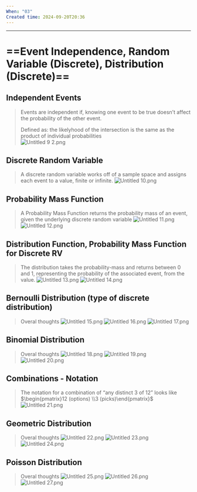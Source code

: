 ```yaml
---
When: "03"
Created time: 2024-09-20T20:36
---
```

---
# ==Event Independence, Random Variable (Discrete), Distribution (Discrete)==
## Independent Events

> Events are independent if, knowing one event to be true doesn’t affect the probability of the other event.  
>   
> Defined as: the likelyhood of the intersection is the same as the product of individual probabilities  
![Untitled 9 2.png](../../../attachments/Untitled%209%202.png)
## Discrete Random Variable

> A discrete random variable works off of a sample space and assigns each event to a value, finite or infinite.
![Untitled 10.png](../../../attachments/Untitled%2010.png)
## Probability Mass Function

> A Probability Mass Function returns the probability mass of an event, given the underlying discrete random variable
![Untitled 11.png](../../../attachments/Untitled%2011.png)
![Untitled 12.png](../../../attachments/Untitled%2012.png)
## Distribution Function, Probability Mass Function for Discrete RV

> The distribution takes the probability-mass and returns between 0 and 1, representing the probability of the associated event, from the value.
![Untitled 13.png](../../../attachments/Untitled%2013.png)
![Untitled 14.png](../../../attachments/Untitled%2014.png)
## Bernoulli Distribution (type of discrete distribution)

> Overal thoughts
![Untitled 15.png](../../../attachments/Untitled%2015.png)
![Untitled 16.png](../../../attachments/Untitled%2016.png)
![Untitled 17.png](../../../attachments/Untitled%2017.png)
## Binomial Distribution

> Overal thoughts
![Untitled 18.png](../../../attachments/Untitled%2018.png)
![Untitled 19.png](../../../attachments/Untitled%2019.png)
![Untitled 20.png](../../../attachments/Untitled%2020.png)
## Combinations - Notation

> The notation for a combination of “any distinct 3 of 12” looks like $\begin{pmatrix}12 (options) \\3 (picks)\end{pmatrix}$
![Untitled 21.png](../../../attachments/Untitled%2021.png)
## Geometric Distribution

> Overal thoughts
![Untitled 22.png](../../../attachments/Untitled%2022.png)
![Untitled 23.png](../../../attachments/Untitled%2023.png)
![Untitled 24.png](../../../attachments/Untitled%2024.png)
## Poisson Distribution

> Overal thoughts
![Untitled 25.png](../../../attachments/Untitled%2025.png)
![Untitled 26.png](../../../attachments/Untitled%2026.png)
![Untitled 27.png](../../../attachments/Untitled%2027.png)